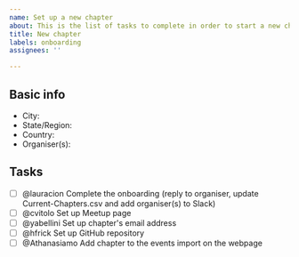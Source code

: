 ```yaml
---
name: Set up a new chapter
about: This is the list of tasks to complete in order to start a new chapter
title: New chapter
labels: onboarding
assignees: ''

---
```


## Basic info

- City:
- State/Region:
- Country:
- Organiser(s):

## Tasks

- [ ] @lauracion Complete the onboarding (reply to organiser, update Current-Chapters.csv and add organiser(s) to Slack)
- [ ] @cvitolo Set up Meetup page
- [ ] @yabellini Set up chapter's email address
- [ ] @hfrick Set up GitHub repository
- [ ] @Athanasiamo Add chapter to the events import on the webpage
